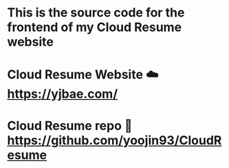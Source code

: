 # This is the source code for the frontend of my Cloud Resume website
# Cloud Resume Website ☁️ https://yjbae.com/
# Cloud Resume repo 📂 https://github.com/yoojin93/CloudResume
